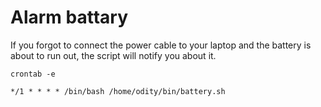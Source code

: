 # Alarm battary

If you forgot to connect the power cable to your laptop and the battery is about to run out, the script will notify you about it.

```
crontab -e

*/1 * * * * /bin/bash /home/odity/bin/battery.sh
```

